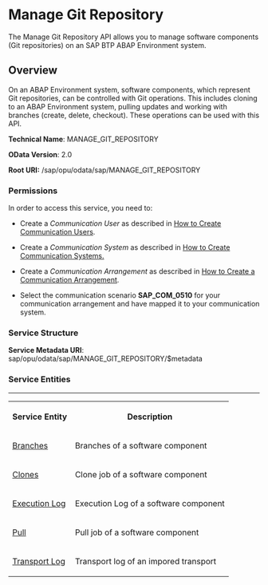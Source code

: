 <!-- loio0882b7f82736431d8b145913af17b532 -->

# Manage Git Repository

The Manage Git Repository API allows you to manage software components \(Git repositories\) on an SAP BTP ABAP Environment system.



<a name="loio0882b7f82736431d8b145913af17b532__section_nn5_vg4_bpb"/>

## Overview

On an ABAP Environment system, software components, which represent Git repositories, can be controlled with Git operations. This includes cloning to an ABAP Environment system, pulling updates and working with branches \(create, delete, checkout\). These operations can be used with this API.

**Technical Name**: MANAGE\_GIT\_REPOSITORY

**OData Version**: 2.0

**Root URI:** /sap/opu/odata/sap/MANAGE\_GIT\_REPOSITORY





### Permissions

In order to access this service, you need to:

-   Create a *Communication User* as described in [How to Create Communication Users](../50-administration-and-ops/how-to-create-communication-users-0377ade.md).

-   Create a *Communication System* as described in [How to Create Communication Systems.](https://help.sap.com/docs/btp/sap-business-technology-platform/how-to-create-communication-systems?version=Cloud)
-   Create a *Communication Arrangement* as described in [How to Create a Communication Arrangement](../50-administration-and-ops/how-to-create-a-communication-arrangement-a0771f6.md).

-   Select the communication scenario **SAP\_COM\_0510** for your communication arrangement and have mapped it to your communication system.



### Service Structure

**Service Metadata URI**: sap/opu/odata/sap/MANAGE\_GIT\_REPOSITORY/$metadata



### Service Entities

****


<table>
<tr>
<th valign="top">

Service Entity



</th>
<th valign="top">

Description



</th>
</tr>
<tr>
<td valign="top">

[Branches](branches-bbaf3c1.md)



</td>
<td valign="top">

Branches of a software component



</td>
</tr>
<tr>
<td valign="top">

[Clones](clones-9cfbb42.md)



</td>
<td valign="top">

Clone job of a software component



</td>
</tr>
<tr>
<td valign="top">

[Execution Log](execution-log-3c1ec56.md)



</td>
<td valign="top">

Execution Log of a software component



</td>
</tr>
<tr>
<td valign="top">

[Pull](pull-3198c2a.md)



</td>
<td valign="top">

Pull job of a software component



</td>
</tr>
<tr>
<td valign="top">

[Transport Log](transport-log-ed88be1.md)



</td>
<td valign="top">

Transport log of an impored transport



</td>
</tr>
</table>


